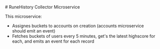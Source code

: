 # RuneHistory Collector Microservice

This microservice:
* Assignes buckets to accounts on creation (accounts microservice should emit an event)
* Fetches buckets of users every 5 minutes, get's the latest highscore for each, and emits an event for each record
